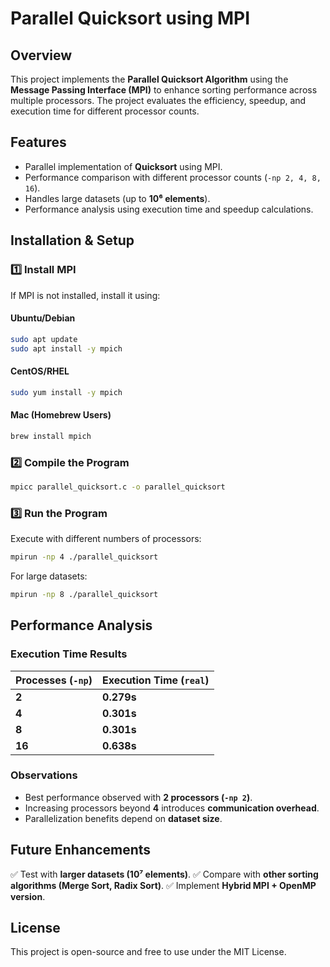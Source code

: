 # **Parallel Quicksort using MPI**

## **Overview**
This project implements the **Parallel Quicksort Algorithm** using the **Message Passing Interface (MPI)** to enhance sorting performance across multiple processors. The project evaluates the efficiency, speedup, and execution time for different processor counts.

## **Features**
- Parallel implementation of **Quicksort** using MPI.
- Performance comparison with different processor counts (`-np 2, 4, 8, 16`).
- Handles large datasets (up to **10⁶ elements**).
- Performance analysis using execution time and speedup calculations.

## **Installation & Setup**
### **1️⃣ Install MPI**
If MPI is not installed, install it using:

#### **Ubuntu/Debian**
```sh
sudo apt update
sudo apt install -y mpich
```

#### **CentOS/RHEL**
```sh
sudo yum install -y mpich
```

#### **Mac (Homebrew Users)**
```sh
brew install mpich
```

### **2️⃣ Compile the Program**
```sh
mpicc parallel_quicksort.c -o parallel_quicksort
```

### **3️⃣ Run the Program**
Execute with different numbers of processors:
```sh
mpirun -np 4 ./parallel_quicksort
```

For large datasets:
```sh
mpirun -np 8 ./parallel_quicksort
```

## **Performance Analysis**
### **Execution Time Results**
| **Processes (`-np`)** | **Execution Time (`real`)** |
|----------------------|--------------------|
| **2**               | **0.279s**         |
| **4**               | **0.301s**         |
| **8**               | **0.301s**         |
| **16**              | **0.638s**         |

### **Observations**
- Best performance observed with **2 processors (`-np 2`)**.
- Increasing processors beyond **4** introduces **communication overhead**.
- Parallelization benefits depend on **dataset size**.

## **Future Enhancements**
✅ Test with **larger datasets (10⁷ elements)**.
✅ Compare with **other sorting algorithms (Merge Sort, Radix Sort)**.
✅ Implement **Hybrid MPI + OpenMP version**.


## **License**
This project is open-source and free to use under the MIT License.

